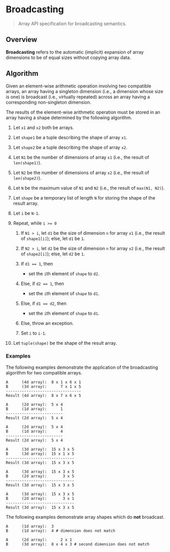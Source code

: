 # Broadcasting

> Array API specification for broadcasting semantics.

## Overview

**Broadcasting** refers to the automatic (implicit) expansion of array dimensions to be of equal sizes without copying array data.

## Algorithm

Given an element-wise arithmetic operation involving two compatible arrays, an array having a singleton dimension (i.e., a dimension whose size is one) is broadcast (i.e., virtually repeated) across an array having a corresponding non-singleton dimension.

The results of the element-wise arithmetic operation must be stored in an array having a shape determined by the following algorithm.

1.  Let `x1` and `x2` both be arrays.

1.  Let `shape1` be a tuple describing the shape of array `x1`.

1.  Let `shape2` be a tuple describing the shape of array `x2`.

1.  Let `N1` be the number of dimensions of array `x1` (i.e., the result of `len(shape1)`).

1.  Let `N2` be the number of dimensions of array `x2` (i.e., the result of `len(shape2)`).

1.  Let `N` be the maximum value of `N1` and `N2` (i.e., the result of `max(N1, N2)`).

1.  Let `shape` be a temporary list of length `N` for storing the shape of the result array.

1.  Let `i` be `N-1`.

1.  Repeat, while `i >= 0`

	1.  If `N1 > i`, let `d1` be the size of dimension `n` for array `x1` (i.e., the result of `shape1[i]`); else, let `d1` be `1`.

	1.  If `N2 > i`, let `d2` be the size of dimension `n` for array `x2` (i.e., the result of `shape2[i]`); else, let `d2` be `1`.

	1.  If `d1 == 1`, then
		
		-   set the `i`th element of `shape` to `d2`.

	1.  Else, if `d2 == 1`, then

		-   set the `i`th element of `shape` to `d1`.

	1.  Else, if `d1 == d2`, then

		-   set the `i`th element of `shape` to `d1`.

	1.  Else, throw an exception.

	1.  Set `i` to `i-1`.

1.  Let `tuple(shape)` be the shape of the result array.

### Examples

The following examples demonstrate the application of the broadcasting algorithm for two compatible arrays.

```text
A      (4d array):  8 x 1 x 6 x 1
B      (3d array):      7 x 1 x 5
---------------------------------
Result (4d array):  8 x 7 x 6 x 5

A      (2d array):  5 x 4
B      (1d array):      1
-------------------------
Result (2d array):  5 x 4

A      (2d array):  5 x 4
B      (1d array):      4
-------------------------
Result (2d array):  5 x 4

A      (3d array):  15 x 3 x 5
B      (3d array):  15 x 1 x 5
------------------------------
Result (3d array):  15 x 3 x 5

A      (3d array):  15 x 3 x 5
B      (2d array):       3 x 5
------------------------------
Result (3d array):  15 x 3 x 5

A      (3d array):  15 x 3 x 5
B      (2d array):       3 x 1
------------------------------
Result (3d array):  15 x 3 x 5
```

The following examples demonstrate array shapes which do **not** broadcast.

```text
A      (1d array):  3
B      (1d array):  4 # dimension does not match

A      (2d array):      2 x 1
B      (3d array):  8 x 4 x 3 # second dimension does not match
```